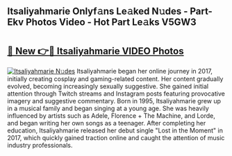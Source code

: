 ## Itsaliyahmarie Onlyf𝚊ns Le𝚊ked N𝚞des - Part-Ekv Photos Video - Hot Part Le𝚊ks V5GW3

# <h2><a href="http://ab38145.deff.icu/?id=Itsaliyahmarie">🔗 New 👉🔴 Itsaliyahmarie VIDEO Photos</a></h2>

[![Itsaliyahmarie N𝚞des](https://i.imgur.com/rIISA9y.gif)](http://ab38145.deff.icu/?id=Itsaliyahmarie)
Itsaliyahmarie began her online journey in 2017, initially creating cosplay and gaming-related content. Her content gradually evolved, becoming increasingly sexually suggestive. She gained initial attention through Twitch streams and Instagram posts featuring provocative imagery and suggestive commentary. Born in 1995, Itsaliyahmarie grew up in a musical family and began singing at a young age. She was heavily influenced by artists such as Adele, Florence + The Machine, and Lorde, and began writing her own songs as a teenager. After completing her education, Itsaliyahmarie released her debut single "Lost in the Moment" in 2017, which quickly gained traction online and caught the attention of music industry professionals.
